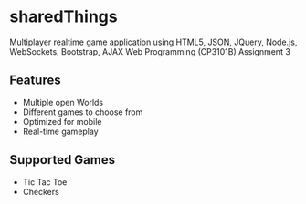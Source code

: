 sharedThings
============

Multiplayer realtime game application using HTML5, JSON, JQuery, Node.js, WebSockets, Bootstrap, AJAX
Web Programming (CP3101B) Assignment 3

Features
--------------
- Multiple open Worlds
- Different games to choose from
- Optimized for mobile
- Real-time gameplay

Supported Games
--------------
- Tic Tac Toe
- Checkers
